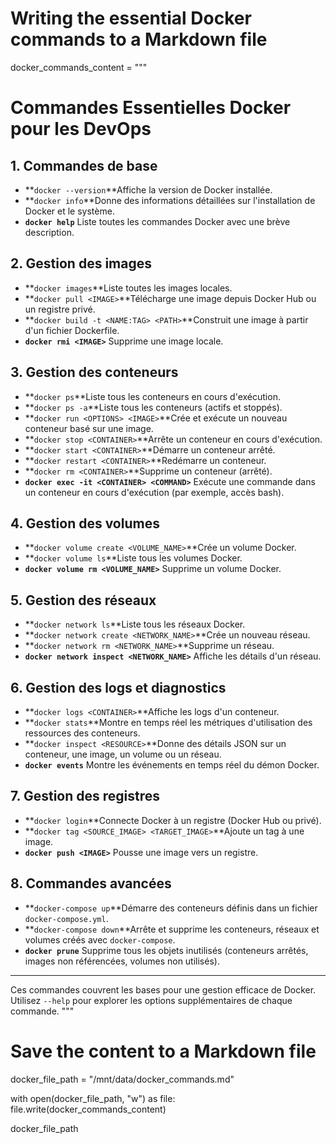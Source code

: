 # Writing the essential Docker commands to a Markdown file

docker_commands_content = """

# Commandes Essentielles Docker pour les DevOps

## 1. Commandes de base

- **`docker --version`**Affiche la version de Docker installée.
- **`docker info`**Donne des informations détaillées sur l'installation de Docker et le système.
- **`docker help`**
  Liste toutes les commandes Docker avec une brève description.

## 2. Gestion des images

- **`docker images`**Liste toutes les images locales.
- **`docker pull <IMAGE>`**Télécharge une image depuis Docker Hub ou un registre privé.
- **`docker build -t <NAME:TAG> <PATH>`**Construit une image à partir d'un fichier Dockerfile.
- **`docker rmi <IMAGE>`**
  Supprime une image locale.

## 3. Gestion des conteneurs

- **`docker ps`**Liste tous les conteneurs en cours d'exécution.
- **`docker ps -a`**Liste tous les conteneurs (actifs et stoppés).
- **`docker run <OPTIONS> <IMAGE>`**Crée et exécute un nouveau conteneur basé sur une image.
- **`docker stop <CONTAINER>`**Arrête un conteneur en cours d'exécution.
- **`docker start <CONTAINER>`**Démarre un conteneur arrêté.
- **`docker restart <CONTAINER>`**Redémarre un conteneur.
- **`docker rm <CONTAINER>`**Supprime un conteneur (arrêté).
- **`docker exec -it <CONTAINER> <COMMAND>`**
  Exécute une commande dans un conteneur en cours d'exécution (par exemple, accès bash).

## 4. Gestion des volumes

- **`docker volume create <VOLUME_NAME>`**Crée un volume Docker.
- **`docker volume ls`**Liste tous les volumes Docker.
- **`docker volume rm <VOLUME_NAME>`**
  Supprime un volume Docker.

## 5. Gestion des réseaux

- **`docker network ls`**Liste tous les réseaux Docker.
- **`docker network create <NETWORK_NAME>`**Crée un nouveau réseau.
- **`docker network rm <NETWORK_NAME>`**Supprime un réseau.
- **`docker network inspect <NETWORK_NAME>`**
  Affiche les détails d'un réseau.

## 6. Gestion des logs et diagnostics

- **`docker logs <CONTAINER>`**Affiche les logs d'un conteneur.
- **`docker stats`**Montre en temps réel les métriques d'utilisation des ressources des conteneurs.
- **`docker inspect <RESOURCE>`**Donne des détails JSON sur un conteneur, une image, un volume ou un réseau.
- **`docker events`**
  Montre les événements en temps réel du démon Docker.

## 7. Gestion des registres

- **`docker login`**Connecte Docker à un registre (Docker Hub ou privé).
- **`docker tag <SOURCE_IMAGE> <TARGET_IMAGE>`**Ajoute un tag à une image.
- **`docker push <IMAGE>`**
  Pousse une image vers un registre.

## 8. Commandes avancées

- **`docker-compose up`**Démarre des conteneurs définis dans un fichier `docker-compose.yml`.
- **`docker-compose down`**Arrête et supprime les conteneurs, réseaux et volumes créés avec `docker-compose`.
- **`docker prune`**
  Supprime tous les objets inutilisés (conteneurs arrêtés, images non référencées, volumes non utilisés).

---

Ces commandes couvrent les bases pour une gestion efficace de Docker. Utilisez `--help` pour explorer les options supplémentaires de chaque commande.
"""

# Save the content to a Markdown file

docker_file_path = "/mnt/data/docker_commands.md"

with open(docker_file_path, "w") as file:
    file.write(docker_commands_content)

docker_file_path
